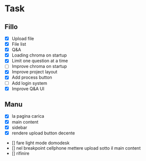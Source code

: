 # Task

## Fillo

- [x] Upload file
- [x] File list
- [x] Q&A
- [x] Loading chroma on startup
- [x] Limit one question at a time
- [ ] Improve chroma on startup
- [x] Improve project layout
- [x] Add process button
- [ ] Add login system
- [x] Improve Q&A UI

## Manu

- [x] la pagina carica
- [x] main content
- [x] sidebar
- [X] rendere upload button decente
- [] fare light mode domodesk
- [] nel breakpoint cellphone mettere upload sotto il main content
- [] rifinire
